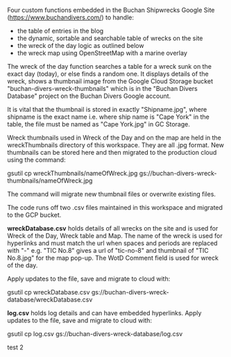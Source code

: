 Four custom functions embedded in the Buchan Shipwrecks Google Site (https://www.buchandivers.com/) to handle:

- the table of entries in the blog
- the dynamic, sortable and searchable table of wrecks on the site
- the wreck of the day logic as outlined below
- the wreck map using OpenStreetMap with a marine overlay

The wreck of the day function searches a table for a wreck sunk on the exact day (today), or else finds a random one.
It displays details of the wreck, shows a thumbnail image from the Google Cloud Storage bucket "buchan-divers-wreck-thumbnails" which is
in the "Buchan Divers Database" project on the Buchan Divers Google account.

It is vital that the thumbnail is stored in exactly "Shipname.jpg", where shipname is the exact name i.e. where ship name is "Cape York" in the table,
the file must be named as "Cape York.jpg" in GC Storage.

Wreck thumbnails used in Wreck of the Day and on the map are held in the wreckThumbnails directory of this workspace.  They are all .jpg format.  New thumbnails can be stored here and then migrated to the production cloud using the command:

gsutil cp wreckThumbnails/nameOfWreck.jpg gs://buchan-divers-wreck-thumbnails/nameOfWreck.jpg

The command will migrate new thumbnail files or overwrite existing files.

The code runs off two .csv files maintained in this workspace and migrated to the GCP bucket.

**wreckDatabase.csv** holds details of all wrecks on the site and is used for Wreck of the Day, Wreck table and Map.  The name of the wreck is used for hyperlinks and must match the url when spaces and periods are replaced with "-" e.g. "TIC No.8" gives a url of "tic-no-8" and thumbnail of "TIC No.8.jpg" for the map pop-up.  The WotD Comment field is used for wreck of the day. 

Apply updates to the file, save and migrate to cloud with:

gsutil cp wreckDatabase.csv gs://buchan-divers-wreck-database/wreckDatabase.csv

**log.csv** holds log details and can have embedded hyperlinks.  Apply updates to the file, save and migrate to cloud with:

gsutil cp log.csv gs://buchan-divers-wreck-database/log.csv

test 2

